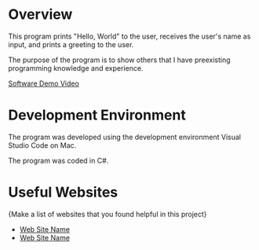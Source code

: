 # Overview

This program prints "Hello, World" to the user, receives the user's name as input, and prints a greeting to the user.

The purpose of the program is to show others that I have preexisting programming knowledge and experience.

[Software Demo Video](http://youtube.link.goes.here)

# Development Environment

The program was developed using the development environment Visual Studio Code on Mac.

The program was coded in C#.

# Useful Websites

{Make a list of websites that you found helpful in this project}
* [Web Site Name](http://url.link.goes.here)
* [Web Site Name](http://url.link.goes.here)
